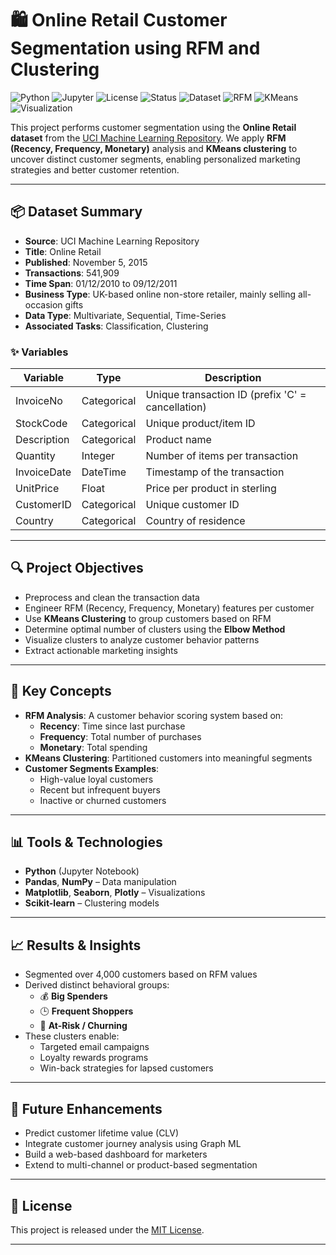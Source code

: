# 🛍️ Online Retail Customer Segmentation using RFM and Clustering

![Python](https://img.shields.io/badge/Python-3.8+-blue?logo=python)
![Jupyter](https://img.shields.io/badge/Jupyter-Notebook-orange?logo=jupyter)
![License](https://img.shields.io/badge/License-MIT-green.svg)
![Status](https://img.shields.io/badge/Project%20Status-Active-brightgreen)
![Dataset](https://img.shields.io/badge/Dataset-UCI%20Online%20Retail-orange)
![RFM](https://img.shields.io/badge/Methodology-RFM%20%2B%20Clustering-purple)
![KMeans](https://img.shields.io/badge/Clustering-KMeans-blueviolet)
![Visualization](https://img.shields.io/badge/Visualized%20With-Seaborn%20%7C%20Matplotlib%20%7C%20Plotly-ff69b4)

This project performs customer segmentation using the **Online Retail dataset** from the [UCI Machine Learning Repository](https://archive.ics.uci.edu/ml/datasets/online+retail). We apply **RFM (Recency, Frequency, Monetary)** analysis and **KMeans clustering** to uncover distinct customer segments, enabling personalized marketing strategies and better customer retention.

---

## 📦 Dataset Summary

- **Source**: UCI Machine Learning Repository
- **Title**: Online Retail
- **Published**: November 5, 2015
- **Transactions**: 541,909
- **Time Span**: 01/12/2010 to 09/12/2011
- **Business Type**: UK-based online non-store retailer, mainly selling all-occasion gifts
- **Data Type**: Multivariate, Sequential, Time-Series
- **Associated Tasks**: Classification, Clustering

### ✨ Variables

| Variable       | Type         | Description                                                                 |
|----------------|--------------|-----------------------------------------------------------------------------|
| InvoiceNo      | Categorical  | Unique transaction ID (prefix 'C' = cancellation)                          |
| StockCode      | Categorical  | Unique product/item ID                                                     |
| Description    | Categorical  | Product name                                                               |
| Quantity       | Integer      | Number of items per transaction                                            |
| InvoiceDate    | DateTime     | Timestamp of the transaction                                               |
| UnitPrice      | Float        | Price per product in sterling                                              |
| CustomerID     | Categorical  | Unique customer ID                                                         |
| Country        | Categorical  | Country of residence                                                       |

---

## 🔍 Project Objectives

- Preprocess and clean the transaction data
- Engineer RFM (Recency, Frequency, Monetary) features per customer
- Use **KMeans Clustering** to group customers based on RFM
- Determine optimal number of clusters using the **Elbow Method**
- Visualize clusters to analyze customer behavior patterns
- Extract actionable marketing insights

---

## 🧠 Key Concepts

- **RFM Analysis**: A customer behavior scoring system based on:
  - **Recency**: Time since last purchase
  - **Frequency**: Total number of purchases
  - **Monetary**: Total spending
- **KMeans Clustering**: Partitioned customers into meaningful segments
- **Customer Segments Examples**:
  - High-value loyal customers
  - Recent but infrequent buyers
  - Inactive or churned customers

---

## 📊 Tools & Technologies

- **Python** (Jupyter Notebook)
- **Pandas**, **NumPy** – Data manipulation
- **Matplotlib**, **Seaborn**, **Plotly** – Visualizations
- **Scikit-learn** – Clustering models

---

## 📈 Results & Insights

- Segmented over 4,000 customers based on RFM values
- Derived distinct behavioral groups:
  - 💰 **Big Spenders**
  - 🕒 **Frequent Shoppers**
  - 🔄 **At-Risk / Churning**
- These clusters enable:
  - Targeted email campaigns
  - Loyalty rewards programs
  - Win-back strategies for lapsed customers

---

## 🔮 Future Enhancements

- Predict customer lifetime value (CLV)
- Integrate customer journey analysis using Graph ML
- Build a web-based dashboard for marketers
- Extend to multi-channel or product-based segmentation

---

## 🪪 License

This project is released under the [MIT License](LICENSE).

---
